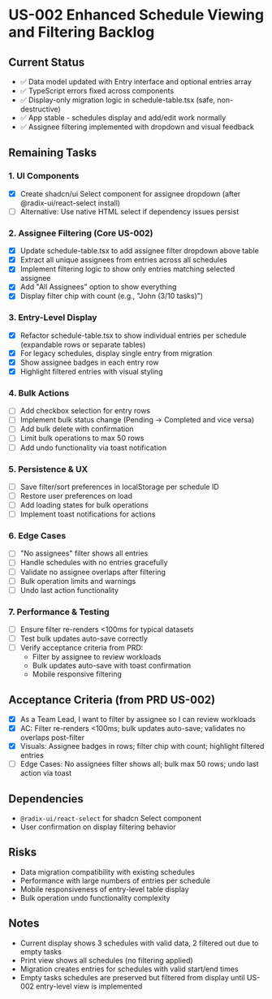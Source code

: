 # US-002 Enhanced Schedule Viewing and Filtering Backlog

## Current Status
- ✅ Data model updated with Entry interface and optional entries array
- ✅ TypeScript errors fixed across components
- ✅ Display-only migration logic in schedule-table.tsx (safe, non-destructive)
- ✅ App stable - schedules display and add/edit work normally
- ✅ Assignee filtering implemented with dropdown and visual feedback

## Remaining Tasks

### 1. UI Components
- [x] Create shadcn/ui Select component for assignee dropdown (after @radix-ui/react-select install)
- [ ] Alternative: Use native HTML select if dependency issues persist

### 2. Assignee Filtering (Core US-002)
- [x] Update schedule-table.tsx to add assignee filter dropdown above table
- [x] Extract all unique assignees from entries across all schedules
- [x] Implement filtering logic to show only entries matching selected assignee
- [x] Add "All Assignees" option to show everything
- [x] Display filter chip with count (e.g., "John (3/10 tasks)")

### 3. Entry-Level Display
- [x] Refactor schedule-table.tsx to show individual entries per schedule (expandable rows or separate tables)
- [x] For legacy schedules, display single entry from migration
- [x] Show assignee badges in each entry row
- [x] Highlight filtered entries with visual styling

### 4. Bulk Actions
- [ ] Add checkbox selection for entry rows
- [ ] Implement bulk status change (Pending → Completed and vice versa)
- [ ] Add bulk delete with confirmation
- [ ] Limit bulk operations to max 50 rows
- [ ] Add undo functionality via toast notification

### 5. Persistence & UX
- [ ] Save filter/sort preferences in localStorage per schedule ID
- [ ] Restore user preferences on load
- [ ] Add loading states for bulk operations
- [ ] Implement toast notifications for actions

### 6. Edge Cases
- [ ] "No assignees" filter shows all entries
- [ ] Handle schedules with no entries gracefully
- [ ] Validate no assignee overlaps after filtering
- [ ] Bulk operation limits and warnings
- [ ] Undo last action functionality

### 7. Performance & Testing
- [ ] Ensure filter re-renders <100ms for typical datasets
- [ ] Test bulk updates auto-save correctly
- [ ] Verify acceptance criteria from PRD:
  - Filter by assignee to review workloads
  - Bulk updates auto-save with toast confirmation
  - Mobile responsive filtering

## Acceptance Criteria (from PRD US-002)
- [x] As a Team Lead, I want to filter by assignee so I can review workloads
- [x] AC: Filter re-renders <100ms; bulk updates auto-save; validates no overlaps post-filter
- [x] Visuals: Assignee badges in rows; filter chip with count; highlight filtered entries
- [ ] Edge Cases: No assignees filter shows all; bulk max 50 rows; undo last action via toast

## Dependencies
- `@radix-ui/react-select` for shadcn Select component
- User confirmation on display filtering behavior

## Risks
- Data migration compatibility with existing schedules
- Performance with large numbers of entries per schedule
- Mobile responsiveness of entry-level table display
- Bulk operation undo functionality complexity

## Notes
- Current display shows 3 schedules with valid data, 2 filtered out due to empty tasks
- Print view shows all schedules (no filtering applied)
- Migration creates entries for schedules with valid start/end times
- Empty tasks schedules are preserved but filtered from display until US-002 entry-level view is implemented